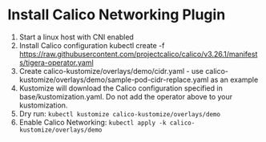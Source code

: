 # Install Calico Networking Plugin
1. Start a linux host  with CNI enabled
2. Install Calico configuration
kubectl create -f https://raw.githubusercontent.com/projectcalico/calico/v3.26.1/manifests/tigera-operator.yaml
3. Create calico-kustomize/overlays/demo/cidr.yaml - use calico-kustomize/overlays/demo/sample-pod-cidr-replace.yaml as an example
4. Kustomize will download the Calico configuration specified in base/kustomization.yaml. Do not add the operator above to your kustomization.
5. Dry run:
`kubectl kustomize calico-kustomize/overlays/demo`
6. Enable Calico Networking:
`kubectl apply -k calico-kustomize/overlays/demo`
